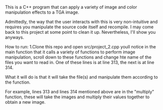 This is a C++ program that can apply a variety of image and color manipulation effects to a TGA image.

Admittedly, the way that the user interacts with this is very non-intuitive and requires you manipulate the source
code itself and recompile. I may come back to this project
at some point to clean it up.
Nevertheless, I'll show you anyways.

How to run:
1.Clone this repo and open src/project_2.cpp
  youll notice in the main function that it calls a variety of functions to
  perform image manipulation, scroll down to these functions and change hte name of the 
  files you want to read in.
  One of these lines is at line 313, the next is at line 314.

  What it will do is that it will take the file(s) and manipulate them according to the function.

  For example, lines 313 and lines 314 mentioned above are in the "multiply" function, these will take
  the images and multiply their values together to obtain a new image.

